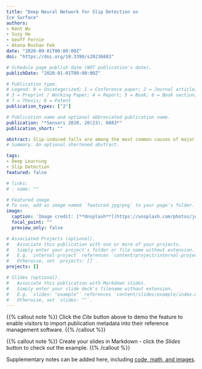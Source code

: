 ```yaml
---
title: "Deep Neural Network for Slip Detection on
Ice Surface"
authors:
- Kent Wu
- Suzy He
- Geoff Fernie 
- Atena Roshan Fek 
date: "2020-09-01T00:00:00Z"
doi: "https://doi.org/10.3390/s20236883"

# Schedule page publish date (NOT publication's date).
publishDate: "2020-01-01T00:00:00Z"

# Publication type.
# Legend: 0 = Uncategorized; 1 = Conference paper; 2 = Journal article;
# 3 = Preprint / Working Paper; 4 = Report; 5 = Book; 6 = Book section;
# 7 = Thesis; 8 = Patent
publication_types: ["2"]

# Publication name and optional abbreviated publication name.
publication: "*Sensors 2020, 20(23), 6883*"
publication_short: ""

abstract: Slip-induced falls are among the most common causes of major occupational injuries and economic loss in Canada. Identifying the risk factors associated with slip events is key to developing preventive solutions to reduce falls. One factor is the slip-resistance quality of footwear, which is fundamental to reducing the number of falls. Measuring footwear slip resistance with the recently developed Maximum Achievable Angle (MAA) test requires a trained researcher to identify slip events in a simulated winter environment. The human capacity for information processing is limited and human error is natural, especially in a cold environment. Therefore, to remove conflicts associated with human errors, in this paper a deep three-dimensional convolutional neural network is proposed to detect the slips in real-time. 
# Summary. An optional shortened abstract.

tags:
- Deep Learning
- Slip Detection
featured: false

# links:
# - name: ""

# Featured image
# To use, add an image named `featured.jpg/png` to your page's folder. 
image:
  caption: 'Image credit: [**Unsplash**](https://unsplash.com/photos/jdD8gXaTZsc)'
  focal_point: ""
  preview_only: false

# Associated Projects (optional).
#   Associate this publication with one or more of your projects.
#   Simply enter your project's folder or file name without extension.
#   E.g. `internal-project` references `content/project/internal-project/index.md`.
#   Otherwise, set `projects: []`.
projects: []

# Slides (optional).
#   Associate this publication with Markdown slides.
#   Simply enter your slide deck's filename without extension.
#   E.g. `slides: "example"` references `content/slides/example/index.md`.
#   Otherwise, set `slides: ""`.
---
```


{{% callout note %}}
Click the *Cite* button above to demo the feature to enable visitors to import publication metadata into their reference management software.
{{% /callout %}}

{{% callout note %}}
Create your slides in Markdown - click the *Slides* button to check out the example.
{{% /callout %}}

Supplementary notes can be added here, including [code, math, and images](https://wowchemy.com/docs/writing-markdown-latex/).
